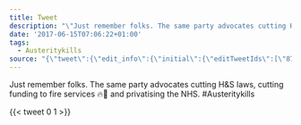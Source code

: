 ```yaml
---
title: Tweet
description: "\"Just remember folks. The same party advocates cutting H&amp;S laws, cutting funding to fire services \U0001F525\U0001F692 and privatising the NHS. #Austeritykills\""
date: '2017-06-15T07:06:22+01:00'
tags:
  - Austeritykills
source: "{\"tweet\":{\"edit_info\":{\"initial\":{\"editTweetIds\":[\"875257409270362113\"],\"editableUntil\":\"2017-06-15T08:43:22.523Z\",\"editsRemaining\":\"5\",\"isEditEligible\":true}},\"retweeted\":false,\"source\":\"<a href=\\\"http://twitter.com/download/android\\\" rel=\\\"nofollow\\\">Twitter for Android</a>\",\"entities\":{\"hashtags\":[{\"text\":\"Austeritykills\",\"indices\":[\"129\",\"144\"]}],\"symbols\":[],\"user_mentions\":[],\"urls\":[]},\"display_text_range\":[\"0\",\"144\"],\"favorite_count\":\"0\",\"id_str\":\"875257409270362113\",\"truncated\":false,\"retweet_count\":\"1\",\"id\":\"875257409270362113\",\"created_at\":\"Thu Jun 15 07:43:22 +0000 2017\",\"favorited\":false,\"full_text\":\"Just remember folks. The same party advocates cutting H&amp;S laws, cutting funding to fire services \U0001F525\U0001F692 and privatising the NHS. #Austeritykills\",\"lang\":\"en\"}}"
---
```

Just remember folks. The same party advocates cutting H&amp;S laws, cutting funding to fire services 🔥🚒 and privatising the NHS. #Austeritykills
    
{{< tweet 0 1 >}}
    
